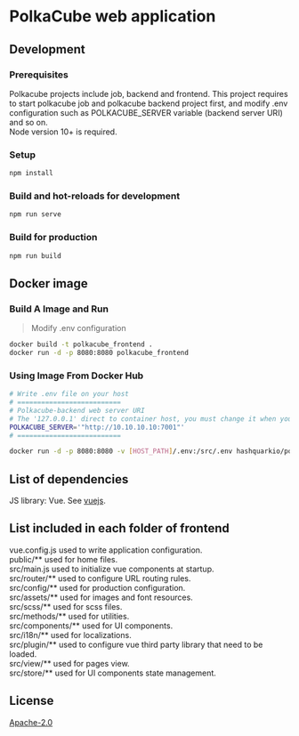 # PolkaCube web application

## Development

### Prerequisites

Polkacube projects include job, backend and frontend. This project requires to start polkacube job and polkacube backend project first, and modify .env configuration such as POLKACUBE_SERVER variable (backend server URI) and so on.  
Node version 10+ is required.

### Setup

```bash
npm install
```

### Build and hot-reloads for development

```bash
npm run serve
```

### Build for production

```bash
npm run build
```

## Docker image

### Build A Image and Run

> Modify .env configuration

```bash
docker build -t polkacube_frontend .
docker run -d -p 8080:8080 polkacube_frontend
```

### Using Image From Docker Hub

```bash
# Write .env file on your host
# ==========================
# Polkacube-backend web server URI
# The '127.0.0.1' direct to container host, you must change it when you run in docker.
POLKACUBE_SERVER='"http://10.10.10.10:7001"'
# ==========================

docker run -d -p 8080:8080 -v [HOST_PATH]/.env:/src/.env hashquarkio/polkacube_frontend
```

## List of dependencies

JS library: Vue. See [vuejs](https://cli.vuejs.org/config/).

## List included in each folder of frontend

vue.config.js used to write application configuration.  
public/** used for home files.  
src/main.js used to initialize vue components at startup.  
src/router/** used to configure URL routing rules.  
src/config/** used for production configuration.  
src/assets/** used for images and font resources.  
src/scss/** used for scss files.  
src/methods/** used for utilities.  
src/components/** used for UI components.  
src/i18n/** used for localizations.  
src/plugin/** used to configure vue third party library that need to be loaded.  
src/view/** used for pages view.  
src/store/** used for UI components state management.  

## License

[Apache-2.0](LICENSE)